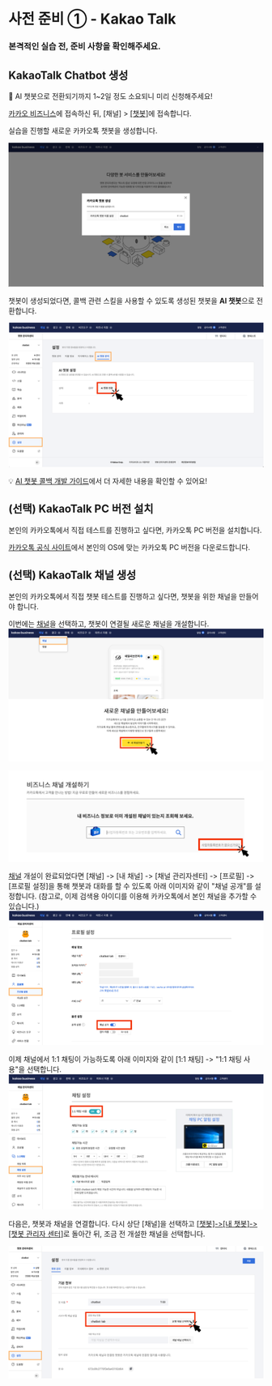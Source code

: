 # 사전 준비 ① - Kakao Talk
### 본격적인 실습 전, 준비 사항을 확인해주세요.

## KakaoTalk Chatbot 생성
🚨 AI 챗봇으로 전환되기까지 1~2일 정도 소요되니 미리 신청해주세요!

[카카오 비즈니스](https://business.kakao.com/)에 접속하신 뒤, [채널] > [[챗봇]](https://chatbot.kakao.com/)에 접속합니다.


실습을 진행할 새로운 카카오톡 챗봇을 생성합니다.
&nbsp;

![챗봇생성](../../static/img/hackathon/1_kakaotalk/1.png)

챗봇이 생성되었다면, 콜백 관련 스킬을 사용할 수 있도록 생성된 챗봇을 **AI 챗봇**으로 전환합니다.

![AI챗봇전환](../../static/img/hackathon/1_kakaotalk/2.png)

💡 [AI 챗봇 콜백 개발 가이드](https://kakaobusiness.gitbook.io/main/tool/chatbot/skill_guide/ai_chatbot_callback_guide)에서 더 자세한 내용을 확인할 수 있어요!


## (선택) KakaoTalk PC 버전 설치
본인의 카카오톡에서 직접 테스트를 진행하고 싶다면, 카카오톡 PC 버전을 설치합니다. 

[카카오톡 공식 사이트](https://kakaotalk.new-version.download/)에서 본인의 OS에 맞는 카카오톡 PC 버전을 다운로드합니다.

## (선택) KakaoTalk 채널 생성
본인의 카카오톡에서 직접 챗봇 테스트를 진행하고 싶다면, 챗봇을 위한 채널을 만들어야 합니다.

이번에는 [채널](https://center-pf.kakao.com/profiles)을 선택하고, 챗봇이 연결될 새로운 채널을 개설합니다.
![채널생성](../../static/img/hackathon/1_kakaotalk/3.png)


![채널생성2](../../static/img/hackathon/1_kakaotalk/4.png)

[채널](https://center-pf.kakao.com/profiles) 개설이 완료되었다면 [채널] -> [내 채널] -> [채널 관리자센터] -> [프로필] -> [프로필 설정]을 통해 챗봇과 대화를 할 수 있도록 아래 이미지와 같이 "채널 공개"를 설정합니다. (참고로, 이제 검색용 아이디를 이용해 카카오톡에서 본인 채널을 추가할 수 있습니다.)
![채널공개](../../static/img/hackathon/1_kakaotalk/5.png)


이제 채널에서 1:1 채팅이 가능하도록 아래 이미지와 같이 [1:1 채팅] -> "1:1 채팅 사용"을 선택합니다. 
![1:1채팅](../../static/img/hackathon/1_kakaotalk/6.png)

다음은, 챗봇과 채널을 연결합니다.
다시 상단 [채널]을 선택하고 [[챗봇]->[내 챗봇]->[챗봇 관리자 센터]](https://chatbot.kakao.com/)로 돌아간 뒤, 조금 전 개설한 채널을 선택합니다.

![채널연결](../../static/img/hackathon/1_kakaotalk/7.png)